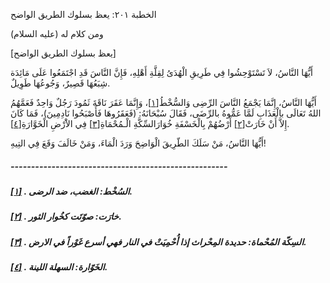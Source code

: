   الخطبة  ٢٠١: يعظ بسلوك الطريق الواضح	

ومن كلام له (عليه السلام)

[يعظ بسلوك الطريق الواضح]

أَيُّهَا النَّاسُ، لاَ تَسْتَوْحِشُوا فِي طَرِيقِ الْهُدَىُ لِقِلَّةِ أَهْلِهِ، فَإِنَّ النَّاسَ قَدِ اجْتَمَعُوا عَلَى مَائِدَة  شِبَعُهَا قَصِيرٌ، وَجُوعُهَا طَوِيلٌ.

أَيُّهَا النَّاسُ، إِنَّمَا يَجْمَعُ النَّاسَ الرِّضِى وَالسُّخْطُ[[١\]](https://arabic.balaghah.net/node/709#_ftn1)، وَإِنَّمَا عَقَرَ نَاقَةَ ثَمُودَ رَجُلٌ وَاحِدٌ فَعَمَّهُمُ اللهُ  تَعَالَى بالْعَذَابِ لَمَّا عَمُّوهُ بالرِّضَى، فَقَالَ سُبْحَانَهُ:  (فَعَقَرُوهَا فَأَصْبَحُوا نَادِمِينَ)، فَمَا كَانَ إِلاَّ أَنْ خَارَتْ[[٢\]](https://arabic.balaghah.net/node/709#_ftn2) أَرْضُهُمْ بِالْخَسْفَةِ خُوَارَالسِّكَّةِ الْـمُحْمَاةِ[[٣\]](https://arabic.balaghah.net/node/709#_ftn3) فِي الاَْرْضِ الْخَوَّارَةِ[[٤\]](https://arabic.balaghah.net/node/709#_ftn4).

أَيُّهَا النَّاسُ، مَنْ سَلَكَ الطّرِيقَ الْوَاضِحَ وَرَدَ الْمَاءَ، وَمَنْ خَالَفَ وَقَعَ فِي التِيهِ!

##### -----------------------------------------------------

##### [[١\]](https://arabic.balaghah.net/node/709#_ftnref1) . السُخْط: الغضب، ضد الرضى.

##### [[٢\]](https://arabic.balaghah.net/node/709#_ftnref2) . خارَت: صوّتَت كخُوار الثور.

##### [[٣\]](https://arabic.balaghah.net/node/709#_ftnref3) . السِكّة المُحْماة: حديدة المِحْراث إذا أُحْمِيَتْ في النار فهي أسرع غَوْراً في الارض.

##### [[٤\]](https://arabic.balaghah.net/node/709#_ftnref4) . الخَوّارة: السهلة اللينة.
